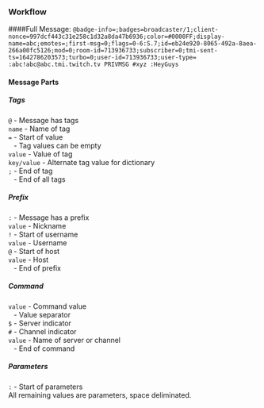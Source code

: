 ﻿### Workflow  

####Full Message:
`@badge-info=;badges=broadcaster/1;client-nonce=997dcf443c31e258c1d32a8da47b6936;color=#0000FF;display-name=abc;emotes=;first-msg=0;flags=0-6:S.7;id=eb24e920-8065-492a-8aea-266a00fc5126;mod=0;room-id=713936733;subscriber=0;tmi-sent-ts=1642786203573;turbo=0;user-id=713936733;user-type= :abc!abc@abc.tmi.twitch.tv PRIVMSG #xyz :HeyGuys`  

#### Message Parts  
##### Tags  
`@` - Message has tags  
`name` - Name of tag  
`=` - Start of value  
` ` - Tag values can be empty  
`value` - Value of tag  
`key/value` - Alternate tag value for dictionary  
`;` - End of tag  
` ` - End of all tags  

##### Prefix  
`:` - Message has a prefix  
`value` - Nickname  
`!` - Start of username  
`value` - Username  
`@` - Start of host  
`value` - Host  
` ` - End of prefix  

##### Command  
`value` - Command value  
` ` - Value separator  
`$` - Server indicator  
`#` - Channel indicator  
`value` - Name of server or channel  
` ` - End of command  

##### Parameters  
`:` - Start of parameters  
All remaining values are parameters, space deliminated.
